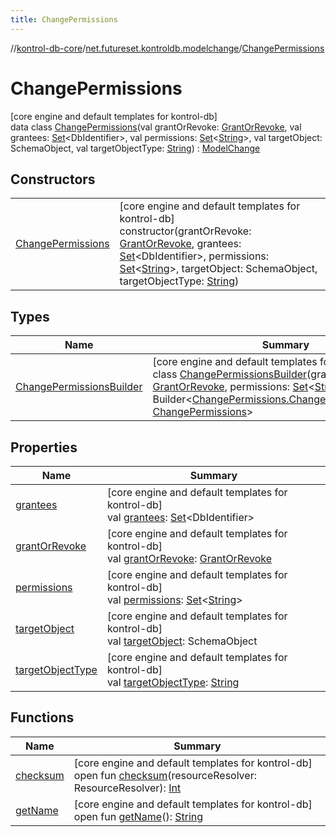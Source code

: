 ```yaml
---
title: ChangePermissions
---
```

//[kontrol-db-core](../../../index.html)/[net.futureset.kontroldb.modelchange](../index.html)/[ChangePermissions](index.html)



# ChangePermissions



[core engine and default templates for kontrol-db]\
data class [ChangePermissions](index.html)(val grantOrRevoke: [GrantOrRevoke](../-grant-or-revoke/index.html), val grantees: [Set](https://kotlinlang.org/api/latest/jvm/stdlib/kotlin.collections/-set/index.html)&lt;DbIdentifier&gt;, val permissions: [Set](https://kotlinlang.org/api/latest/jvm/stdlib/kotlin.collections/-set/index.html)&lt;[String](https://kotlinlang.org/api/latest/jvm/stdlib/kotlin/-string/index.html)&gt;, val targetObject: SchemaObject, val targetObjectType: [String](https://kotlinlang.org/api/latest/jvm/stdlib/kotlin/-string/index.html)) : [ModelChange](../-model-change/index.html)



## Constructors


| | |
|---|---|
| [ChangePermissions](-change-permissions.html) | [core engine and default templates for kontrol-db]<br>constructor(grantOrRevoke: [GrantOrRevoke](../-grant-or-revoke/index.html), grantees: [Set](https://kotlinlang.org/api/latest/jvm/stdlib/kotlin.collections/-set/index.html)&lt;DbIdentifier&gt;, permissions: [Set](https://kotlinlang.org/api/latest/jvm/stdlib/kotlin.collections/-set/index.html)&lt;[String](https://kotlinlang.org/api/latest/jvm/stdlib/kotlin/-string/index.html)&gt;, targetObject: SchemaObject, targetObjectType: [String](https://kotlinlang.org/api/latest/jvm/stdlib/kotlin/-string/index.html)) |


## Types


| Name | Summary |
|---|---|
| [ChangePermissionsBuilder](-change-permissions-builder/index.html) | [core engine and default templates for kontrol-db]<br>class [ChangePermissionsBuilder](-change-permissions-builder/index.html)(grantOrRevoke: [GrantOrRevoke](../-grant-or-revoke/index.html), permissions: [Set](https://kotlinlang.org/api/latest/jvm/stdlib/kotlin.collections/-set/index.html)&lt;[String](https://kotlinlang.org/api/latest/jvm/stdlib/kotlin/-string/index.html)&gt;) : Builder&lt;[ChangePermissions.ChangePermissionsBuilder](-change-permissions-builder/index.html), [ChangePermissions](index.html)&gt; |


## Properties


| Name | Summary |
|---|---|
| [grantees](grantees.html) | [core engine and default templates for kontrol-db]<br>val [grantees](grantees.html): [Set](https://kotlinlang.org/api/latest/jvm/stdlib/kotlin.collections/-set/index.html)&lt;DbIdentifier&gt; |
| [grantOrRevoke](grant-or-revoke.html) | [core engine and default templates for kontrol-db]<br>val [grantOrRevoke](grant-or-revoke.html): [GrantOrRevoke](../-grant-or-revoke/index.html) |
| [permissions](permissions.html) | [core engine and default templates for kontrol-db]<br>val [permissions](permissions.html): [Set](https://kotlinlang.org/api/latest/jvm/stdlib/kotlin.collections/-set/index.html)&lt;[String](https://kotlinlang.org/api/latest/jvm/stdlib/kotlin/-string/index.html)&gt; |
| [targetObject](target-object.html) | [core engine and default templates for kontrol-db]<br>val [targetObject](target-object.html): SchemaObject |
| [targetObjectType](target-object-type.html) | [core engine and default templates for kontrol-db]<br>val [targetObjectType](target-object-type.html): [String](https://kotlinlang.org/api/latest/jvm/stdlib/kotlin/-string/index.html) |


## Functions


| Name | Summary |
|---|---|
| [checksum](../-model-change/checksum.html) | [core engine and default templates for kontrol-db]<br>open fun [checksum](../-model-change/checksum.html)(resourceResolver: ResourceResolver): [Int](https://kotlinlang.org/api/latest/jvm/stdlib/kotlin/-int/index.html) |
| [getName](../-model-change/get-name.html) | [core engine and default templates for kontrol-db]<br>open fun [getName](../-model-change/get-name.html)(): [String](https://kotlinlang.org/api/latest/jvm/stdlib/kotlin/-string/index.html) |

